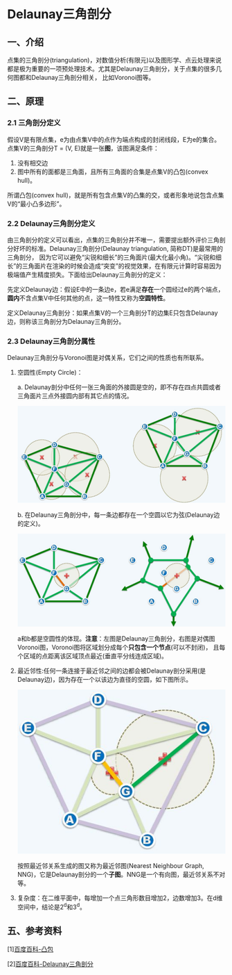 # Delaunay三角剖分
## 一、介绍
点集的三角剖分(triangulation)，对数值分析(有限元)以及图形学、点云处理来说都是极为重要的一项预处理技术。尤其是Delaunay三角剖分，关于点集的很多几何图都和Delaunay三角剖分相关，
比如Voronoi图等。

## 二、原理
### 2.1 三角剖分定义
假设V是有限点集，e为由点集V中的点作为端点构成的封闭线段，E为e的集合。点集V的三角剖分T = (V, E)就是一张**图**，该图满足条件：
1. 没有相交边
2. 图中所有的面都是三角面，且所有三角面的合集是点集V的凸包(convex hull)。

所谓凸包(convex hull)，就是所有包含点集V的凸集的交，或者形象地说包含点集V的“最小凸多边形”。

### 2.2 Delaunay三角剖分定义
由三角剖分的定义可以看出，点集的三角剖分并不唯一，需要提出额外评价三角剖分好坏的标准。Delaunay三角剖分(Delaunay triangulation, 简称DT)是最常用的三角剖分，
因为它可以避免“尖锐和细长”的三角面片(最大化最小角)。“尖锐和细长”的三角面片在渲染的时候会造成“突变”的视觉效果，在有限元计算时容易因为极端值产生精度损失。下面给出Delaunay三角剖分的定义：

先定义Delaunay边：假设E中的一条边e，若e满足**存在**一个圆经过e的两个端点，**圆内**不含点集V中任何其他的点，这一特性又称为**空圆特性**。

定义Delaunay三角剖分：如果点集V的一个三角剖分T的边集E只包含Delaunay边，则称该三角剖分为Delaunay三角剖分。

### 2.3 Delaunay三角剖分属性
Delaunay三角剖分与Voronoi图是对偶关系，它们之间的性质也有所联系。

1. 空圆性(Empty Circle)：

    a. Delaunay剖分中任何一张三角面的外接圆是空的，即不存在四点共圆或者三角面片三点外接圆内部有其它点的情况。 
    
    ![empty-circla](resources/empty_circle_a.jpg)
    
    b. 在Delaunay三角剖分中，每一条边都存在一个空圆以它为弦(Delaunay边的定义)。
    
    ![empty-circla](resources/empty_circle_b.jpg)
    
    a和b都是空圆性的体现。**注意**：左图是Delaunay三角剖分，右图是对偶图Voronoi图，Voronoi图将区域划分成每个**只包含一个节点**(可以不封闭)，
    且每个区域的点距离该区域顶点最近(垂直平分线连成区域)。
    
2. 最近邻性:任何一条连接于最近邻之间的边都会被Delaunay剖分采用(是Delaunay边)，因为存在一个以该边为直径的空圆，如下图所示。

    ![nearest-neighbour](resources/1nn.jpg)

    按照最近邻关系生成的图又称为最近邻图(Nearest Neighbour Graph, NNG)，它是Delaunay剖分的一个**子图**。NNG是一个有向图，最近邻关系不对等。

3. 复杂度：在二维平面中，每增加一个点三角形数目增加2，边数增加3。在d维空间中，结论是2<sup>d</sup>和3<sup>d</sup>。


## 五、参考资料
[1][百度百科-凸包](https://baike.baidu.com/item/%E5%87%B8%E5%8C%85)

[2][百度百科-Delaunay三角剖分](https://baike.baidu.com/item/Delaunay%E4%B8%89%E8%A7%92%E5%89%96%E5%88%86%E7%AE%97%E6%B3%95/3779918)